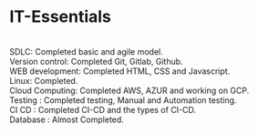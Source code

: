 # IT-Essentials

<br>SDLC: Completed basic and agile model.
<br>
Version control: Completed Git, Gitlab, Github.
<br>
WEB development: Completed HTML, CSS and Javascript.
<br>
Linux: Completed.
<br>
Cloud Computing: Completed AWS, AZUR and working on GCP.
<br>
Testing : Completed testing, Manual and Automation testing.
<br>
CI CD : Completed CI-CD and the types of CI-CD.
<br>
Database : Almost Completed.


